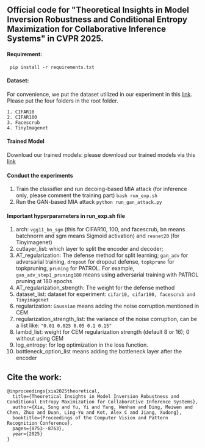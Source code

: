 ## Official code for "Theoretical Insights in Model Inversion Robustness and Conditional Entropy Maximization for Collaborative Inference Systems" in CVPR 2025.

#### Requirement:

` pip install -r requirements.txt`

#### Dataset:

For convenience, we put the dataset utilized in our experiment in this [link](https://drive.google.com/drive/folders/18TB_UHVkmHP65IaOMH3gb7VUMI7mMhHs?usp=sharing). Please put the four folders in the root folder.

```
1. CIFAR10
2. CIFAR100
3. Facescrub
4. TinyImagenet
```

#### Trained Model

Download our trained models: please download our trained models via this [link](https://drive.google.com/drive/folders/1ZWizVdgBW117Yf1VWPD6V4LyTJ0yFG1M?usp=sharing)

#### Conduct the experiments

1. Train the classifier and run decoing-based MIA attack (for inference only, please comment the training part)
   `bash run_exp.sh`
2. Run the GAN-based MIA attack
   `python run_gan_attack.py`

#### Important hyperparameters in **run_exp.sh** file

1. arch:  `vgg11_bn_sgm` (this for CIFAR10, 100, and facescrub, bn means batchnorm and sgm means Sigmoid activation) and `resnet20` (for Tinyimagenet)
2. cutlayer_list: which layer to split the encoder and decoder;
3. AT_regularization: The defense method for split learning; `gan_adv` for adversarial training, `dropout` for dropout defense, `topkprune` for topkpruning, `pruning` for PATROL. For example, `gan_adv_step1_pruning180` means using adversarial training with PATROL pruning at 180 epochs.
4. AT_regularization_strength: The weight for the defense method
5. dataset_list: dataset for experiment: `cifar10, cifar100, facescrub and Tinyimagenet`
6. regularization: `Gaussian` means adding the noise corruption mentioned in CEM
7. regularization_strength_list: the variance of the noise corruption, can be a list like: `"0.01 0.025 0.05 0.1 0.15"`
8. lambd_list: weight for CEM regularization strength (default 8 or 16); 0 without using CEM
9. log_entropy: for log optimization in the  loss function.
10. bottleneck_option_list means adding the bottleneck layer after the encoder

## Cite the work:

```
@inproceedings{xia2025theoretical,
  title={Theoretical Insights in Model Inversion Robustness and Conditional Entropy Maximization for Collaborative Inference Systems},
  author={Xia, Song and Yu, Yi and Yang, Wenhan and Ding, Meiwen and Chen, Zhuo and Duan, Ling-Yu and Kot, Alex C and Jiang, Xudong},
  booktitle={Proceedings of the Computer Vision and Pattern Recognition Conference},
  pages={8753--8763},
  year={2025}
}
```
